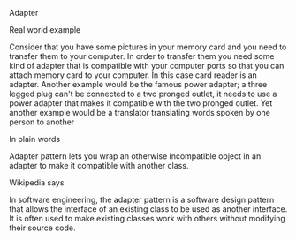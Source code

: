 Adapter

Real world example

Consider that you have some pictures in your memory card and you need to transfer them to your computer. In order to transfer them you need some kind of adapter that is compatible with your computer ports so that you can attach memory card to your computer. In this case card reader is an adapter. Another example would be the famous power adapter; a three legged plug can't be connected to a two pronged outlet, it needs to use a power adapter that makes it compatible with the two pronged outlet. Yet another example would be a translator translating words spoken by one person to another

In plain words

Adapter pattern lets you wrap an otherwise incompatible object in an adapter to make it compatible with another class.

Wikipedia says

In software engineering, the adapter pattern is a software design pattern that allows the interface of an existing class to be used as another interface. It is often used to make existing classes work with others without modifying their source code.